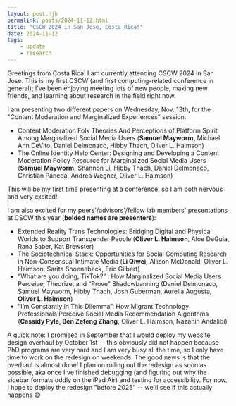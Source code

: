 ```yaml
---
layout: post.njk
permalink: posts/2024-11-12.html
title: "CSCW 2024 in San Jose, Costa Rica!"
date: 2024-11-12
tags:
    - update
    - research
---
```

Greetings from Costa Rica! I am currently attending CSCW 2024 in San Jose. This is my first CSCW (and first computing-related conference in general); I've been enjoying meeting lots of new people, making new friends, and learning about research in the field right now. 

I am presenting two different papers on Wednesday, Nov. 13th, for the "Content Moderation and Marginalized Experiences" session: 

- Content Moderation Folk Theories And Perceptions of Platform Spirit Among Marginalized Social Media Users (**Samuel Mayworm,** Michael Ann DeVito, Daniel Delmonaco, Hibby Thach, Oliver L. Haimson)
- The Online Identity Help Center: Designing and Developing a Content Moderation Policy Resource for Marginalized Social Media Users (**Samuel Mayworm,** Shannon Li, Hibby Thach, Daniel Delmonaco, Christian Paneda, Andrea Wegner, Oliver L. Haimson)

This will be my first time presenting at a conference, so I am both nervous and very excited!

I am also excited for my peers'/advisors'/fellow lab members' presentations at CSCW this year (**bolded names are presenters**):

- Extended Reality Trans Technologies: Bridging Digital and Physical Worlds to Support Transgender People (**Oliver L. Haimson**, Aloe DeGuia, Rana Saber, Kat Brewster)
- The Sociotechnical Stack: Opportunities for Social Computing Research in Non-Consensual Intimate Media (**Li Qiwei,** Allison McDonald, Oliver L. Haimson, Sarita Shoenebeck, Eric Gilbert)
- “What are you doing, TikTok?” : How Marginalized Social Media Users Perceive, Theorize, and “Prove” Shadowbanning (Daniel Delmonaco, Samuel Mayworm, Hibby Thach, Josh Guberman, Aurelia Augusta, **Oliver L. Haimson**)
- “I’m Constantly in This Dilemma”: How Migrant Technology Professionals Perceive Social Media Recommendation Algorithms (**Cassidy Pyle, Ben Zefeng Zhang,** Oliver L. Haimson, Nazanin Andalibi)

A quick note: I promised in September that I would deploy my website design overhaul by October 1st -- this obviously did not happen because PhD programs are very hard and I am very busy all the time, so I only have time to work on the redesign on weekends. The good news is that the overhaul is almost done! I plan on rolling out the redesign as soon as possible, aka once I've finished debugging (and figuring out why the sidebar formats oddly on the iPad Air) and testing for accessibility. For now, I hope to deploy the redesign "before 2025" -- we'll see if this actually happens 😅
